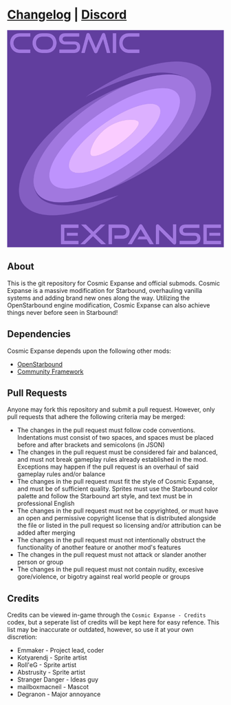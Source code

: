 # [Changelog](CHANGELOG.md) | [Discord](https://discord.gg/jQJqkg3VCK)

![logo](.art/logo/logo.png)

## About

This is the git repository for Cosmic Expanse and official submods. Cosmic Expanse is a massive modification for Starbound, overhauling vanilla systems and adding brand new ones along the way. Utilizing the OpenStarbound engine modification, Cosmic Expanse can also achieve things never before seen in Starbound!

## Dependencies

Cosmic Expanse depends upon the following other mods:
- [OpenStarbound](https://github.com/OpenStarbound/OpenStarbound)
- [Community Framework](https://steamcommunity.com/sharedfiles/filedetails/?id=2968438274)

## Pull Requests

Anyone may fork this repository and submit a pull request. However, only pull requests that adhere the following criteria may be merged:
- The changes in the pull request must follow code conventions. Indentations must consist of two spaces, and spaces must be placed before and after brackets and semicolons (in JSON)
- The changes in the pull request must be considered fair and balanced, and must not break gameplay rules already established in the mod. Exceptions may happen if the pull request is an overhaul of said gameplay rules and/or balance
- The changes in the pull request must fit the style of Cosmic Expanse, and must be of sufficient quality. Sprites must use the Starbound color palette and follow the Starbound art style, and text must be in professional English
- The changes in the pull request must not be copyrighted, or must have an open and permissive copyright license that is distributed alongside the file or listed in the pull request so licensing and/or attribution can be added after merging
- The changes in the pull request must not intentionally obstruct the functionality of another feature or another mod's features
- The changes in the pull request must not attack or slander another person or group
- The changes in the pull request must not contain nudity, excesive gore/violence, or bigotry against real world people or groups

## Credits

Credits can be viewed in-game through the ``Cosmic Expanse - Credits`` codex, but a seperate list of credits will be kept here for easy refence. This list may be inaccurate or outdated, however, so use it at your own discretion:
- Emmaker - Project lead, coder
- Kotyarendj - Sprite artist
- Roll'eG - Sprite artist
- Abstrusity - Sprite artist
- Stranger Danger - Ideas guy
- mailboxmacneil - Mascot
- Degranon - Major annoyance
